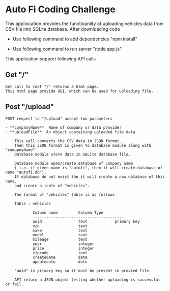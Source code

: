 # Auto Fi Coding Challenge

This appliocation provides the functioanlity of uploading vehicles data from CSV file into SQLite database.
After downloading code

- Use following command to add dependencies
  "npm install"

- Use following command to run server
  "node app.js"
  
This application support following API calls

## Get "/"

    Get call to root "/" returns a html page.
    This html page provide GUI, which can be used for uploading file.

## Post "/upload"

    POST request to "/upload" accept two parameters

    - **companyName**  Name of company or data provider
    - **uploadFile**  An object containing uploaded file data

        This call converts the CSV data in JSON format.
        Then this JSON format is given to database module along with "comapnyName".
        Database module store data in SQLite database file.

        Database module open/create database of company name
        ( i.e. if given name is "autofi", then it will create database of name "autofi.db").
        If database do not exist the it will create a new database of this name.
        and create a table of "vehicles".

        The format of "vehicles" table is as follows

        Table : vehicles

                Column name         Column Type
                ----------------------------------------
                uuid                text            primary key
                vin                 text
                make                text
                model               text
                mileage             text
                year                integer
                price               integer
                zipcode             text
                createdate          date
                updatedate          date

        "uuid" is primary key so it must be present in provied file.

        API return a JSON object telling whether uploading is successful or fail.
